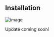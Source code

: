 

## Installation

![image](https://user-images.githubusercontent.com/112201564/201549231-aa98db56-0811-42a5-90a1-47aed5b6f3d1.png)

Update coming soon!


